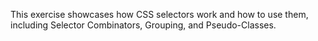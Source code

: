 This exercise showcases how CSS selectors work
and how to use them, including Selector
Combinators, Grouping, and Pseudo-Classes.

